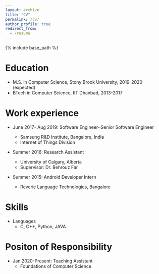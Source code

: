 ```yaml
---
layout: archive
title: "CV"
permalink: /cv/
author_profile: true
redirect_from:
  - /resume
---
```


{% include base_path %}

Education
======
* M.S. in Computer Science, Stony Brook University, 2019-2020 (expected)
* BTech in Computer Science, IIT Dhanbad, 2013-2017

Work experience
======
* June 2017- Aug 2019: Software Engineer~Senior Software Engineer
  * Samsung R&D Institute, Bangalore, India
  * Internet of Things Division
 
* Summer 2016: Research Assistant
  * University of Calgary, Alberta
  * Supervisor: Dr. Behrouz Far
  
* Summer 2015: Android Developer Intern
  * Reverie Language Technologies, Bangalore
  
Skills
======
* Languages
  * C, C++, Python, JAVA
  
Positon of Responsibility
======
* Jan 2020-Present: Teaching Assistant
  * Foundations of Computer Science

